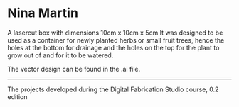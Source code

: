 Nina Martin
==========
A lasercut box with dimensions 10cm x 10cm x 5cm
It was designed to be used as a container for newly planted herbs or small fruit trees, hence the holes at the bottom for drainage and the holes on the top for the plant to grow out of and for it to be watered.

The vector design can be found in the .ai file.

------------------------------------
The projects developed during the Digital Fabrication Studio course, 0.2 edition
